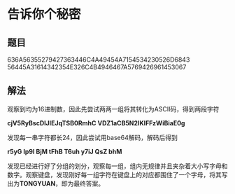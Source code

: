 # 告诉你个秘密

## 题目

636A56355279427363446C4A49454A7154534230526D6843
56445A31614342354E326C4B4946467A5769426961453067

## 解法

观察到均为16进制数，因此先尝试两两一组将其转化为ASCII码，得到两段字符

**cjV5RyBscDlJIEJqTSB0RmhC
VDZ1aCB5N2lKIFFzWiBiaE0g**

发现每一串字符都长24，因此尝试用base64解码，解码后得到

**r5yG lp9I BjM tFhB
T6uh y7iJ QsZ bhM**

发现已经进行好了分组的划分，观察每一组，组内无规律并且夹杂着大小写字母和数字。观察键盘，发现刚好每一组字符在键盘上的对应都围住了一个字母，将其写出为**TONGYUAN**，即为最终答案。